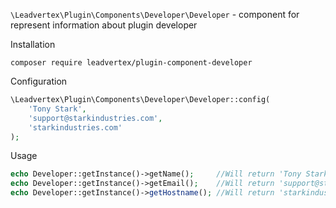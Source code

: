 `\Leadvertex\Plugin\Components\Developer\Developer` - component for represent information
about plugin developer

Installation
```shell script
composer require leadvertex/plugin-component-developer
```

Configuration
```php
\Leadvertex\Plugin\Components\Developer\Developer::config(
    'Tony Stark', 
    'support@starkindustries.com', 
    'starkindustries.com'
);
```

Usage
```php
echo Developer::getInstance()->getName();     //Will return 'Tony Stark'
echo Developer::getInstance()->getEmail();    //Will return 'support@starkindustries.com'
echo Developer::getInstance()->getHostname(); //Will return 'starkindustries.com'
```